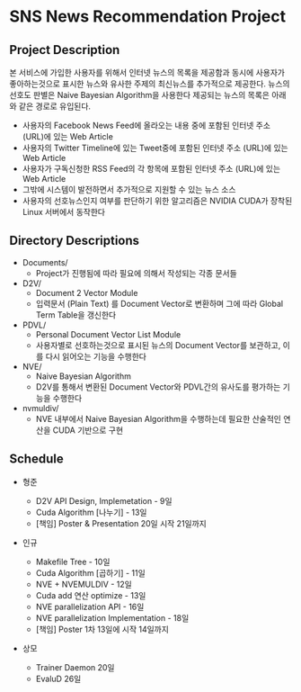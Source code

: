 SNS News Recommendation Project
===============================

Project Description
-------------------
본 서비스에 가입한 사용자를 위해서 인터넷 뉴스의 목록을 제공함과 동시에 사용자가 좋아하는것으로 표시한 뉴스와 유사한 주제의 최신뉴스를 추가적으로 제공한다.
뉴스의 선호도 판별은 Naive Bayesian Algorithm을 사용한다
제공되는 뉴스의 목록은 아래와 같은 경로로 유입된다.
- 사용자의 Facebook News Feed에 올라오는 내용 중에 포함된 인터넷 주소 (URL)에 있는 Web Article
- 사용자의 Twitter Timeline에 있는 Tweet중에 포함된 인터넷 주소 (URL)에 있는 Web Article
- 사용자가 구독신청한 RSS Feed의 각 항목에 포함된 인터넷 주소 (URL)에 있는 Web Article
- 그밖에 시스템이 발전하면서 추가적으로 지원할 수 있는 뉴스 소스
- 사용자의 선호뉴스인지 여부를 판단하기 위한 알고리즘은 NVIDIA CUDA가 장착된 Linux 서버에서 동작한다


Directory Descriptions
----------------------
- Documents/
    - Project가 진행됨에 따라 필요에 의해서 작성되는 각종 문서들
- D2V/
    - Document 2 Vector Module
    - 입력문서 (Plain Text) 를 Document Vector로 변환하며 그에 따라 Global Term Table을 갱신한다
- PDVL/
    - Personal Document Vector List Module
    - 사용자별로 선호하는것으로 표시된 뉴스의 Document Vector를 보관하고, 이를 다시 읽어오는 기능을 수행한다
- NVE/
    - Naive Bayesian Algorithm
    - D2V를 통해서 변환된 Document Vector와 PDVL간의 유사도를 평가하는 기능을 수행한다
- nvmuldiv/
    - NVE 내부에서 Naive Bayesian Algorithm을 수행하는데 필요한 산술적인 연산을 CUDA 기반으로 구현

Schedule
--------
- 형준
    - D2V API Design, Implemetation - 9일
    - Cuda Algorithm [나누기] - 13일
    - [책임] Poster & Presentation 20일 시작 21일까지

- 인규
    - Makefile Tree - 10일
    - Cuda Algorithm [곱하기] - 11일
    - NVE + NVEMULDIV - 12일
    - Cuda add 연산 optimize - 13일
    - NVE parallelization API - 16일
    - NVE parallelization Implementation - 18일 
    - [책임] Poster 1차 13일에 시작 14일까지

- 상모
    - Trainer Daemon 20일
    - EvaluD 26일
